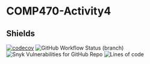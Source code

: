 # COMP470-Activity4

## Shields
[![codecov](https://codecov.io/gh/ahodzic2/COMP470-Activity4/branch/main/graph/badge.svg?token=QBCX7FJH1Q)](https://codecov.io/gh/ahodzic2/COMP470-Activity4)
![GitHub Workflow Status (branch)](https://img.shields.io/github/workflow/status/ahodzic2/COMP470-Activity4/Java%20CI%20with%20Maven/main)
![Snyk Vulnerabilities for GitHub Repo](https://img.shields.io/snyk/vulnerabilities/github/ahodzic2/COMP470-Activity4)
![Lines of code](https://img.shields.io/tokei/lines/github/ahodzic2/COMP470-Activity4)
